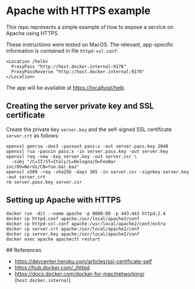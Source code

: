 # Apache with HTTPS example

This repo represents a simple example of how to expose a service on Apache using HTTPS.

These instructions were tested on MacOS. The relevant, app-specific information is contained in file `httpd-ssl.conf`:

    <Location /helk>
      ProxyPass "http://host.docker.internal:9176"
      ProxyPassReverse "http://host.docker.internal:9176"
    </Location>

The app will be available at <https://localhost/helk>.

## Creating the server private key and SSL certificate

Create the private key `server.key` and the self-signed SSL certificate `server.crt` as follows:

    openssl genrsa -des3 -passout pass:x -out server.pass.key 2048
    openssl rsa -passin pass:x -in server.pass.key -out server.key
    openssl req -new -key server.key -out server.csr \
      -subj "/C=IT/ST=Italy/L=Bologna/O=FooBar inc/OU=Nerds/CN=foo.bar.baz"
    openssl x509 -req -sha256 -days 365 -in server.csr -signkey server.key -out server.crt
    rm server.pass.key server.csr

## Setting up Apache with HTTPS

    docker run -dit --name apache -p 8080:80 -p 443:443 httpd:2.4
    docker cp httpd.conf apache:/usr/local/apache2/conf
    docker cp httpd-ssl.conf apache:/usr/local/apache2/conf/extra
    docker cp server.crt apache:/usr/local/apache2/conf
    docker cp server.key apache:/usr/local/apache2/conf
    docker exec apache apachectl restart

## References

- <https://devcenter.heroku.com/articles/ssl-certificate-self>
- <https://hub.docker.com/_/httpd>
- <https://docs.docker.com/docker-for-mac/networking/> (`host.docker.internal`)

